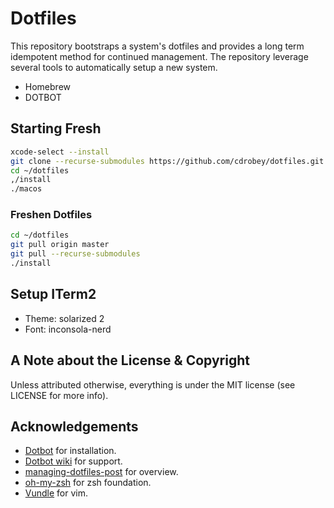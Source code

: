 # Dotfiles

This repository bootstraps a system's dotfiles and provides a long term idempotent method for continued 
management.  The repository leverage several tools to automatically setup a new system.

* Homebrew
* DOTBOT

## Starting Fresh

```bash
xcode-select --install
git clone --recurse-submodules https://github.com/cdrobey/dotfiles.git
cd ~/dotfiles
,/install
./macos
````

### Freshen Dotfiles

````bash
cd ~/dotfiles
git pull origin master
git pull --recurse-submodules
./install
````

## Setup ITerm2

* Theme: solarized 2
* Font: inconsola-nerd

## A Note about the License & Copyright

Unless attributed otherwise, everything is under the MIT license (see LICENSE for more info).

## Acknowledgements

* [Dotbot](https://github.com/anishathalye/dotbot) for installation.
* [Dotbot wiki](https://github.com/anishathalye/dotbot/wiki) for support.
* [managing-dotfiles-post](http://www.anishathalye.com/2014/08/03/managing-your-dotfiles/) for overview.
* [oh-my-zsh](https://github.com/robbyrussell/oh-my-zsh) for zsh foundation.
* [Vundle](https://github.com/VundleVim/Vundle.vim) for vim.
